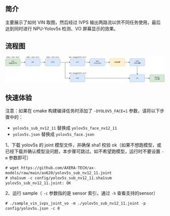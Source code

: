 ## 简介
  主要展示了如何 VIN 取图，然后经过 IVPS 输出两路流以供不同任务使用，最后达到同时进行 NPU-Yolov5s 检测、VO 屏幕显示的效果。

## 流程图
![](../../docs/sample_vin_ivps_joint_vo.png)

## 快速体验
注意：如果在 cmake 构建编译任务时添加了 ```-DYOLOV5_FACE=1``` 参数，请将以下步骤中的：
- ```yolov5s_sub_nv12_11``` 替换成 ```yolov5s_face_nv12_11```
- ```yolov5s.json``` 替换成 ```yolov5s_face.json```

1、下载 yolov5s 的 joint 模型文件，并确保 sha1 校验 ok（如果不想跑模型，或已经下载并确认模型没问题，本步骤可跳过。如不希望跑模型，运行时不要设置 ```-m``` 参数即可）
```
# wget https://github.com/AXERA-TECH/ax-models/raw/main/ax620/yolov5s_sub_nv12_11.joint
# sha1sum -c config/yolov5s_sub_nv12_11.sha1sum
yolov5s_sub_nv12_11.joint: OK
```
2、运行 sample（ ```-c``` 参数指的是 sensor 索引，通过 ```-h``` 查看支持的sensor）
```
# ./sample_vin_ivps_joint_vo -m ./yolov5s_sub_nv12_11.joint -p config/yolov5s.json -c 0
```